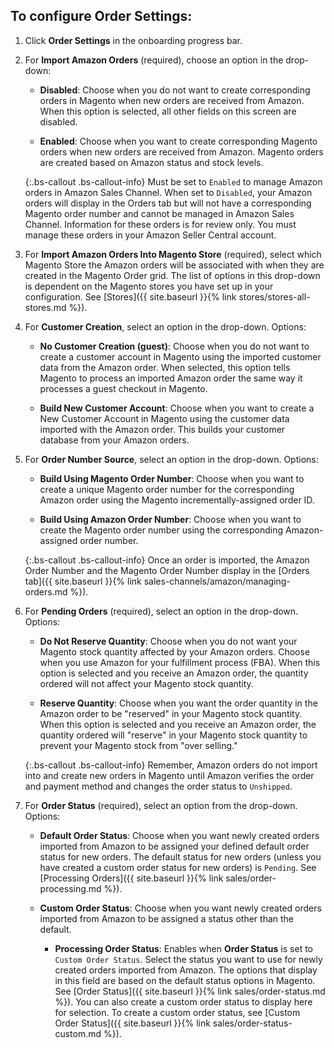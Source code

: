 
## To configure Order Settings:

1. Click **Order Settings** in the onboarding progress bar.

1. For **Import Amazon Orders** (required), choose an option in the drop-down:

    - **Disabled**: Choose when you do not want to create corresponding orders in Magento when new orders are received from Amazon. When this option is selected, all other fields on this screen are disabled.

    - **Enabled**: Choose when you want to create corresponding Magento orders when new orders are received from Amazon. Magento orders are created based on Amazon status and stock levels.

    {:.bs-callout .bs-callout-info}
    Must be set to `Enabled` to manage Amazon orders in Amazon Sales Channel. When set to `Disabled`, your Amazon orders will display in the Orders tab but will not have a corresponding Magento order number and cannot be managed in Amazon Sales Channel. Information for these orders is for review only. You must manage these orders in your Amazon Seller Central account.

1. For **Import Amazon Orders Into Magento Store** (required), select which Magento Store the Amazon orders will be associated with when they are created in the Magento Order grid. The list of options in this drop-down is dependent on the Magento stores you have set up in your configuration. See [Stores]({{ site.baseurl }}{% link stores/stores-all-stores.md %}).

1. For **Customer Creation**, select an option in the drop-down. Options:

    - **No Customer Creation (guest)**: Choose when you do not want to create a customer account in Magento using the imported customer data from the Amazon order. When selected, this option tells Magento to process an imported Amazon order the same way it processes a guest checkout in Magento.

    - **Build New Customer Account**: Choose when you want to create a New Customer Account in Magento using the customer data imported with the Amazon order. This builds your customer database from your Amazon orders.

1. For **Order Number Source**, select an option in the drop-down. Options:

    - **Build Using Magento Order Number**: Choose when you want to create a unique Magento order number for the corresponding Amazon order using the Magento incrementally-assigned order ID.

    - **Build Using Amazon Order Number**: Choose when you want to create the Magento order number using the corresponding Amazon-assigned order number.

    {:.bs-callout .bs-callout-info}
    Once an order is imported, the Amazon Order Number and the Magento Order Number display in the [Orders tab]({{ site.baseurl }}{% link sales-channels/amazon/managing-orders.md %}).

1. For **Pending Orders** (required), select an option in the drop-down. Options:

    - **Do Not Reserve Quantity**: Choose when you do not want your Magento stock quantity affected by your Amazon orders. Choose when you use Amazon for your fulfillment process (FBA). When this option is selected and you receive an Amazon order, the quantity ordered will not affect your Magento stock quantity.

    - **Reserve Quantity**: Choose when you want the order quantity in the Amazon order to be "reserved" in your Magento stock quantity. When this option is selected and you receive an Amazon order, the quantity ordered will "reserve" in your Magento stock quantity to prevent your Magento stock from "over selling."

    {:.bs-callout .bs-callout-info}
    Remember, Amazon orders do not import into and create new orders in Magento until Amazon verifies the order and payment method and changes the order status to `Unshipped`.

1. For **Order Status** (required), select an option from the drop-down. Options:

    - **Default Order Status**: Choose when you want newly created orders imported from Amazon to be assigned your defined default order status for new orders. The default status for new orders (unless you have created a custom order status for new orders) is `Pending`. See [Processing Orders]({{ site.baseurl }}{% link sales/order-processing.md %}).

    - **Custom Order Status**: Choose when you want newly created orders imported from Amazon to be assigned a status other than the default.

       - **Processing Order Status**: Enables when **Order Status** is set to `Custom Order Status`. Select the status you want to use for newly created orders imported from Amazon. The options that display in this field are based on the default status options in Magento. See [Order Status]({{ site.baseurl }}{% link sales/order-status.md %}). You can also create a custom order status to display here for selection. To create a custom order status, see [Custom Order Status]({{ site.baseurl }}{% link sales/order-status-custom.md %}).
